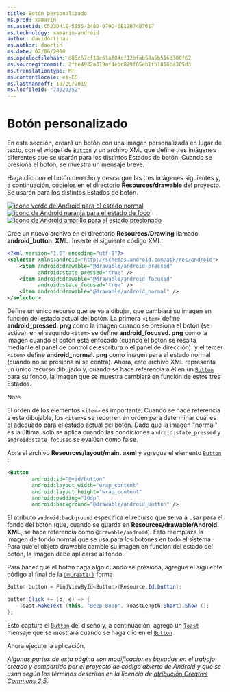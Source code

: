 ```yaml
---
title: Botón personalizado
ms.prod: xamarin
ms.assetid: C523D41E-5855-248D-079D-6B12B74B7617
ms.technology: xamarin-android
author: davidortinau
ms.author: daortin
ms.date: 02/06/2018
ms.openlocfilehash: d85c67cf18c61af04cf12bfab58a5b516d380f62
ms.sourcegitcommit: 2fbe4932a319af4ebc829f65eb1fb1816ba305d3
ms.translationtype: MT
ms.contentlocale: es-ES
ms.lasthandoff: 10/29/2019
ms.locfileid: "73029352"
---
```

# <a name="custom-button"></a>Botón personalizado

En esta sección, creará un botón con una imagen personalizada en lugar de texto, con el widget de [`Button`](xref:Android.Widget.Button) y un archivo XML que define tres imágenes diferentes que se usarán para los distintos Estados de botón. Cuando se presiona el botón, se muestra un mensaje breve.

Haga clic con el botón derecho y descargue las tres imágenes siguientes y, a continuación, cópielos en el directorio **Resources/drawable** del proyecto. Se usarán para los distintos Estados de botón.

 [![icono verde de Android para el estado normal](custom-button-images/android-normal.png)](custom-button-images/android-normal.png#lightbox) [![icono de Android naranja para el estado de foco](custom-button-images/android-focused.png)](custom-button-images/android-focused.png#lightbox) [![icono de Android amarillo para el estado presionado](custom-button-images/android-pressed.png)](custom-button-images/android-pressed.png#lightbox)

Cree un nuevo archivo en el directorio **Resources/Drawing** llamado **android_button. XML**. Inserte el siguiente código XML:

```xml
<?xml version="1.0" encoding="utf-8"?>
<selector xmlns:android="http://schemas.android.com/apk/res/android">
    <item android:drawable="@drawable/android_pressed"
          android:state_pressed="true" />
    <item android:drawable="@drawable/android_focused"
          android:state_focused="true" />
    <item android:drawable="@drawable/android_normal" />
</selector>
```

Define un único recurso que se va a dibujar, que cambiará su imagen en función del estado actual del botón. La primera `<item>` define **android_pressed. png** como la imagen cuando se presiona el botón (se activa). en el segundo `<item>` se define **android_focused. png** como la imagen cuando el botón está enfocado (cuando el botón se resalta mediante el panel de control de escritura o el panel de dirección). y el tercer `<item>` define **android_normal. png** como imagen para el estado normal (cuando no se presiona ni se centra). Ahora, este archivo XML representa un único recurso dibujado y, cuando se hace referencia a él en un [`Button`](xref:Android.Widget.Button) para su fondo, la imagen que se muestra cambiará en función de estos tres Estados.

> [!NOTE]
> El orden de los elementos `<item>` es importante. Cuando se hace referencia a esta dibujable, los `<item>`s se recorren en orden para determinar cuál es el adecuado para el estado actual del botón.
> Dado que la imagen "normal" es la última, solo se aplica cuando las condiciones `android:state_pressed` y `android:state_focused` se evalúan como false.

Abra el archivo **Resources/layout/main. axml** y agregue el elemento [`Button`](xref:Android.Widget.Button) :

```xml
<Button
        android:id="@+id/button"
        android:layout_width="wrap_content"
        android:layout_height="wrap_content"
        android:padding="10dp"
        android:background="@drawable/android_button" />
```

El atributo `android:background` especifica el recurso que se va a usar para el fondo del botón (que, cuando se guarda en **Resources/drawable/Android. XML**, se hace referencia como `@drawable/android`). Esto reemplaza la imagen de fondo normal que se usa para los botones en todo el sistema. Para que el objeto drawable cambie su imagen en función del estado del botón, la imagen debe aplicarse al fondo.

Para hacer que el botón haga algo cuando se presiona, agregue el siguiente código al final de la [`OnCreate()`](xref:Android.App.Activity.OnCreate*)
forma

```csharp
Button button = FindViewById<Button>(Resource.Id.button);

button.Click += (o, e) => {
    Toast.MakeText (this, "Beep Boop", ToastLength.Short).Show ();
};
```

Esto captura el [`Button`](xref:Android.Widget.Button) del diseño y, a continuación, agrega un [`Toast`](xref:Android.Widget.Toast) mensaje que se mostrará cuando se haga clic en el [`Button`](xref:Android.Widget.Button) .

Ahora ejecute la aplicación.

*Algunas partes de esta página son modificaciones basadas en el trabajo creado y compartido por el proyecto de código abierto de Android y que se usan según los términos descritos en la licencia de* [*atribución
Creative Commons 2,5*](https://creativecommons.org/licenses/by/2.5/).
